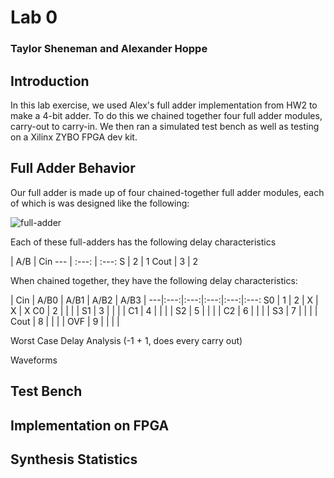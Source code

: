 # Lab 0
### Taylor Sheneman and Alexander Hoppe

## Introduction
In this lab exercise, we used Alex's full adder implementation from HW2 to make a 4-bit adder. To do this we chained together four full adder modules, carry-out to carry-in. We then ran a simulated test bench as well as testing on a Xilinx ZYBO FPGA dev kit.


## Full Adder Behavior
Our full adder is made up of four chained-together full adder modules, each of which is was designed like the following:

![full-adder]()

Each of these full-adders has the following delay characteristics

  | A/B | Cin
 --- | :---: | :---:
 S | 2 | 1
 Cout | 3 |  2

When chained together, they have the following delay characteristics:

 | Cin | A/B0 | A/B1 | A/B2 | A/B3 |
---|:---:|:---:|:---:|:---:|:---:
S0 | 1 | 2 | X | X | X
C0 | 2 |  | | |
S1 | 3 |  | | |
C1 | 4 |  | | |
S2 | 5 |  | | |
C2 | 6 | | | |
S3 | 7 | | | |
Cout | 8 | | | |
OVF | 9 | | | |

Worst Case Delay Analysis (-1 + 1, does every carry out)

Waveforms

## Test Bench

## Implementation on FPGA

## Synthesis Statistics
